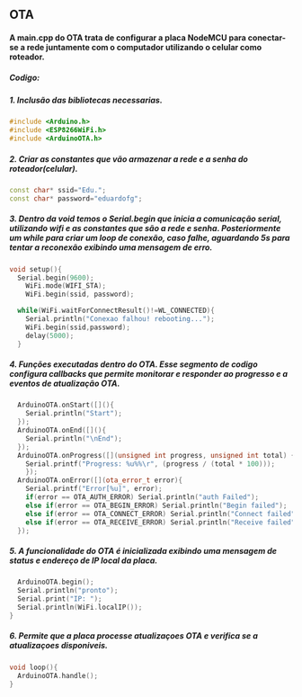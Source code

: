 ## OTA

#### A main.cpp do OTA trata de configurar a placa NodeMCU para conectar-se a rede juntamente com o computador utilizando o celular como roteador. 

##### Codigo:

##### 1. Inclusão das bibliotecas necessarias.

```c++
#include <Arduino.h>
#include <ESP8266WiFi.h>
#include <ArduinoOTA.h>

```
##### 2. Criar as constantes que vão armazenar a rede e a senha do roteador(celular).

```c++
const char* ssid="Edu.";
const char* password="eduardofg";

```

##### 3.  Dentro da void temos o Serial.begin que inicia a comunicação serial, utilizando wifi e as constantes que são a rede e senha. Posteriormente um while para criar um loop de conexão, caso falhe, aguardando 5s para tentar a reconexão exibindo uma mensagem de erro.

```c++
void setup(){
  Serial.begin(9600);
    WiFi.mode(WIFI_STA);
    WiFi.begin(ssid, password);

  while(WiFi.waitForConnectResult()!=WL_CONNECTED){
    Serial.println("Conexao falhou! rebooting...");
    WiFi.begin(ssid,password);
    delay(5000);
  }
```
##### 4. Funções executadas dentro do OTA. Esse segmento de codigo configura callbacks que permite monitorar e responder ao progresso e a eventos de atualização OTA.

```c++
  ArduinoOTA.onStart([](){
    Serial.println("Start");
  });
  ArduinoOTA.onEnd([](){
    Serial.println("\nEnd");
  });
  ArduinoOTA.onProgress([](unsigned int progress, unsigned int total) {
    Serial.printf("Progress: %u%%\r", (progress / (total * 100)));
    });
  ArduinoOTA.onError([](ota_error_t error){
    Serial.printf("Error[%u]", error);
    if(error == OTA_AUTH_ERROR) Serial.println("auth Failed");
    else if(error == OTA_BEGIN_ERROR) Serial.println("Begin failed");
    else if(error == OTA_CONNECT_ERROR) Serial.println("Connect failed");
    else if(error == OTA_RECEIVE_ERROR) Serial.println("Receive failed");
  });
```
##### 5.  A funcionalidade do OTA é inicializada exibindo uma mensagem de status e endereço de IP local da placa. 

```c
  ArduinoOTA.begin();
  Serial.println("pronto");
  Serial.print("IP: ");
  Serial.println(WiFi.localIP());
}
```
##### 6. Permite que a placa processe atualizaçoes OTA e verifica se a atualizaçoes disponiveis.
```c
void loop(){
  ArduinoOTA.handle();
}
```
